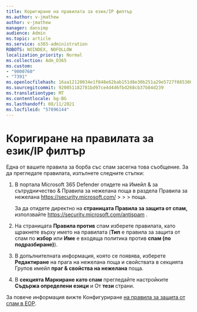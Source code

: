 ```yaml
---
title: Коригиране на правилата за език/IP филтър
ms.author: v-jmathew
author: v-jmathew
manager: dansimp
audience: Admin
ms.topic: article
ms.service: o365-administration
ROBOTS: NOINDEX, NOFOLLOW
localization_priority: Normal
ms.collection: Adm_O365
ms.custom:
- "9000760"
- "7391"
ms.openlocfilehash: 16aa12120034e1f848e62bab151d8e30b251a29e5727f085300d74ca7b49ca52
ms.sourcegitcommit: 920051182781bd97ce4d4d6fbd268cb37b84d239
ms.translationtype: MT
ms.contentlocale: bg-BG
ms.lasthandoff: 08/11/2021
ms.locfileid: "57896144"
---
```

# <a name="fix-languageip-filter-policy"></a>Коригиране на правилата за език/IP филтър

Една от вашите правила за борба със спам засегна това съобщение. За да прегледате правилата, изпълнете следните стъпки:

1. В портала Microsoft 365 Defender отидете на Имейл & за сътрудничество & Правила за нежелана поща в раздела Правила за нежелана <https://security.microsoft.com/>  \>  \>  \>  поща. 

   За да отидете директно на **страницата Правила за защита от спам,** използвайте <https://security.microsoft.com/antispam> .

2. На страницата **Правила против** спам изберете правилата, като щракнете върху името на правилата (**Тип** е правила за защита от спам по **избор** или **Име** е входяща политика против **спам (по подразбиране)**).
3. В допълнителната информация, която се появява, изберете **Редактиране** на прага на нежелана поща и свойствата в секцията Групов имейл **праг & свойства на нежелана** поща.
4. В **секцията Маркиране като спам** прегледайте настройките **Съдържа определени езици** и От **тези** страни.

За повече информация вижте Конфигуриране [на правила за защита от спам в EOP](https://docs.microsoft.com/microsoft-365/security/office-365-security/configure-your-spam-filter-policies).
